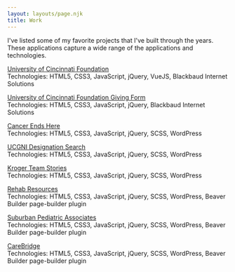 ```yaml
---
layout: layouts/page.njk
title: Work
---
```

I've listed some of my favorite projects that I've built through the years. These applications capture a wide range of the applications and technologies.

[University of Cincinnati Foundation](https://foundation.uc.edu/)\
Technologies: HTML5, CSS3, JavaScript, jQuery, VueJS, Blackbaud Internet Solutions

[University of Cincinnati Foundation Giving Form](https://foundation.uc.edu/give)\
Technologies: HTML5, CSS3, JavaScript, jQuery, Blackbaud Internet Solutions

[Cancer Ends Here](https://foundation.uc.edu/cancer-ends-here)\
Technologies: HTML5, CSS3, JavaScript, jQuery, SCSS, WordPress

[UCGNI Designation Search](https://foundation.uc.edu/ucgni)\
Technologies: HTML5, CSS3, JavaScript, jQuery, SCSS, WordPress

[Kroger Team Stories](https://www.krogerstories.com/)\
Technologies: HTML5, CSS3, JavaScript, jQuery, SCSS, WordPress

[Rehab Resources](https://rehabresources.net/)\
Technologies: HTML5, CSS3, JavaScript, jQuery, SCSS, WordPress, Beaver Builder page-builder plugin

[Suburban Pediatric Associates](http://suburbandocs.com/)\
Technologies: HTML5, CSS3, JavaScript, jQuery, SCSS, WordPress, Beaver Builder page-builder plugin

[CareBridge](https://carebridgeservices.org/)\
Technologies: HTML5, CSS3, JavaScript, jQuery, SCSS, WordPress, Beaver Builder page-builder plugin